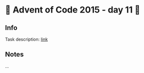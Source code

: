 # 🎄 Advent of Code 2015 - day 11 🎄

## Info

Task description: [link](https://adventofcode.com/2015/day/11)

## Notes

...